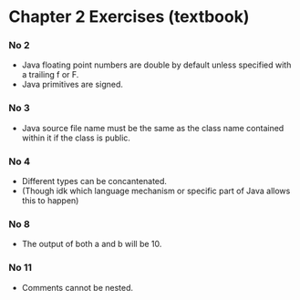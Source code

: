 # Chapter 2 Exercises (textbook)

### No 2
- Java floating point numbers are double by default unless specified with a 
trailing f or F.
- Java primitives are signed.

### No 3
- Java source file name must be the same as the class name contained within it 
if the class is public.

### No 4 
- Different types can be concantenated.
- (Though idk which language mechanism or specific part of Java allows this to 
happen)

### No 8
- The output of both a and b will be 10.

### No 11
- Comments cannot be nested.
